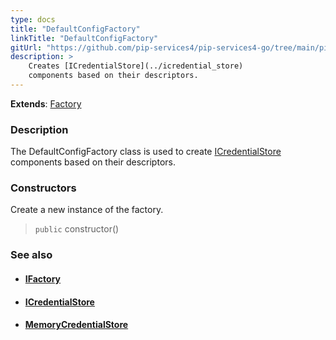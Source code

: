 ```yaml
---
type: docs
title: "DefaultConfigFactory"
linkTitle: "DefaultConfigFactory"
gitUrl: "https://github.com/pip-services4/pip-services4-go/tree/main/pip-services4-config-go"
description: >
    Creates [ICredentialStore](../icredential_store)
    components based on their descriptors.
---
```


**Extends**: [Factory](../../../components/build/factory)

### Description

The DefaultConfigFactory class is used to create [ICredentialStore](../icredential_store) components based on their descriptors.

### Constructors
Create a new instance of the factory.

> `public` constructor()


### See also
- #### [IFactory](../../../components/build/ifactory)
- #### [ICredentialStore](../icredential_store)
- #### [MemoryCredentialStore](../memory_credential_store)

